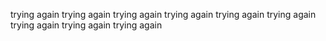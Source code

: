 trying again
trying again
trying again
trying again
trying again
trying again
trying again
trying again
trying again
